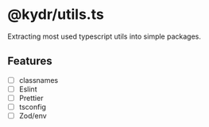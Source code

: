# @kydr/utils.ts

Extracting most used typescript utils into simple packages.

## Features

- [ ] classnames
- [ ] Eslint
- [ ] Prettier
- [ ] tsconfig
- [ ] Zod/env
